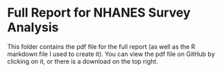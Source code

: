 # Full Report for NHANES Survey Analysis

This folder contains the pdf file for the full report (as well as the R markdown file I used to create it). You can view the pdf file on GitHub by clicking on it, or there is a download on the top right.

